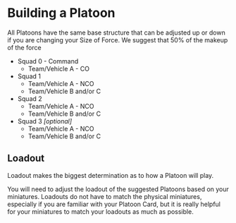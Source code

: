 # **Building a Platoon**
All Platoons have the same base structure that can be adjusted up or down if you are changing your Size of Force. We suggest that 50% of the makeup of the force

- Squad 0 - Command
    - Team/Vehicle A - CO
- Squad 1
    - Team/Vehicle A - NCO
    - Team/Vehicle B and/or C
- Squad 2
    - Team/Vehicle A - NCO
    - Team/Vehicle B and/or C
- Squad 3 *[optional]*
    - Team/Vehicle A - NCO
    - Team/Vehicle B and/or C

## **Loadout**
Loadout makes the biggest determination as to how a Platoon will play.
    
You will need to adjust the loadout of the suggested Platoons based on your miniatures. Loadouts do not have to match the physical miniatures, especially if you are familiar with your Platoon Card, but it is really helpful for your miniatures to match your loadouts as much as possible.